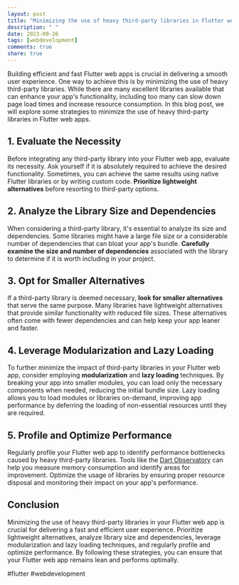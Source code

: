 ```yaml
---
layout: post
title: "Minimizing the use of heavy third-party libraries in Flutter web apps"
description: " "
date: 2023-09-26
tags: [webdevelopment]
comments: true
share: true
---
```


Building efficient and fast Flutter web apps is crucial in delivering a smooth user experience. One way to achieve this is by minimizing the use of heavy third-party libraries. While there are many excellent libraries available that can enhance your app's functionality, including too many can slow down page load times and increase resource consumption. In this blog post, we will explore some strategies to minimize the use of heavy third-party libraries in Flutter web apps.

## 1. Evaluate the Necessity

Before integrating any third-party library into your Flutter web app, evaluate its necessity. Ask yourself if it is absolutely required to achieve the desired functionality. Sometimes, you can achieve the same results using native Flutter libraries or by writing custom code. **Prioritize lightweight alternatives** before resorting to third-party options.

## 2. Analyze the Library Size and Dependencies

When considering a third-party library, it's essential to analyze its size and dependencies. Some libraries might have a large file size or a considerable number of dependencies that can bloat your app's bundle. **Carefully examine the size and number of dependencies** associated with the library to determine if it is worth including in your project.

## 3. Opt for Smaller Alternatives

If a third-party library is deemed necessary, **look for smaller alternatives** that serve the same purpose. Many libraries have lightweight alternatives that provide similar functionality with reduced file sizes. These alternatives often come with fewer dependencies and can help keep your app leaner and faster.

## 4. Leverage Modularization and Lazy Loading

To further minimize the impact of third-party libraries in your Flutter web app, consider employing **modularization** and **lazy loading** techniques. By breaking your app into smaller modules, you can load only the necessary components when needed, reducing the initial bundle size. Lazy loading allows you to load modules or libraries on-demand, improving app performance by deferring the loading of non-essential resources until they are required.

## 5. Profile and Optimize Performance

Regularly profile your Flutter web app to identify performance bottlenecks caused by heavy third-party libraries. Tools like the [Dart Observatory](https://dart.dev/tools/observatory) can help you measure memory consumption and identify areas for improvement. Optimize the usage of libraries by ensuring proper resource disposal and monitoring their impact on your app's performance.

## Conclusion

Minimizing the use of heavy third-party libraries in your Flutter web app is crucial for delivering a fast and efficient user experience. Prioritize lightweight alternatives, analyze library size and dependencies, leverage modularization and lazy loading techniques, and regularly profile and optimize performance. By following these strategies, you can ensure that your Flutter web app remains lean and performs optimally.

#flutter #webdevelopment